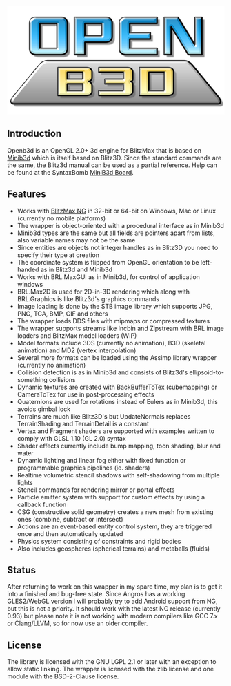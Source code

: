 
![Openb3d](./examples/media/openb3d_logo_512.png)

## Introduction

Openb3d is an OpenGL 2.0+ 3d engine for BlitzMax that is based on [Minib3d](https://github.com/si-design/minib3d) which is itself based on Blitz3D. Since the standard commands are the same, the Blitz3d manual can be used as a partial reference. Help can be found at the SyntaxBomb [MiniB3d Board](http://www.syntaxbomb.com/index.php/board,20.0.html).

## Features 

* Works with [BlitzMax NG](https://github.com/bmx-ng/bmx-ng/releases) in 32-bit or 64-bit on Windows, Mac or Linux (currently no mobile platforms)
* The wrapper is object-oriented with a procedural interface as in Minib3d
* Minib3d types are the same but all fields are pointers apart from lists, also variable names may not be the same
* Since entities are objects not integer handles as in Blitz3D you need to specify their type at creation
* The coordinate system is flipped from OpenGL orientation to be left-handed as in Blitz3d and Minib3d
* Works with BRL.MaxGUI as in Minib3d, for control of application windows
* BRL.Max2D is used for 2D-in-3D rendering which along with BRL.Graphics is like Blitz3d's graphics commands
* Image loading is done by the STB image library which supports JPG, PNG, TGA, BMP, GIF and others
* The wrapper loads DDS files with mipmaps or compressed textures
* The wrapper supports streams like Incbin and Zipstream with BRL image loaders and BlitzMax model loaders (WIP)
* Model formats include 3DS (currently no animation), B3D (skeletal animation) and MD2 (vertex interpolation)
* Several more formats can be loaded using the Assimp library wrapper (currently no animation)
* Collision detection is as in Minib3d and consists of Blitz3d's ellipsoid-to-something collisions
* Dynamic textures are created with BackBufferToTex (cubemapping) or CameraToTex for use in post-processing effects
* Quaternions are used for rotations instead of Eulers as in Minib3d, this avoids gimbal lock
* Terrains are much like Blitz3D's but UpdateNormals replaces TerrainShading and TerrainDetail is a constant
* Vertex and Fragment shaders are supported with examples written to comply with GLSL 1.10 (GL 2.0) syntax
* Shader effects currently include bump mapping, toon shading, blur and water
* Dynamic lighting and linear fog either with fixed function or programmable graphics pipelines (ie. shaders)
* Realtime volumetric stencil shadows with self-shadowing from multiple lights
* Stencil commands for rendering mirror or portal effects
* Particle emitter system with support for custom effects by using a callback function
* CSG (constructive solid geometry) creates a new mesh from existing ones (combine, subtract or intersect)
* Actions are an event-based entity control system, they are triggered once and then automatically updated
* Physics system consisting of constraints and rigid bodies
* Also includes geospheres (spherical terrains) and metaballs (fluids)

## Status

After returning to work on this wrapper in my spare time, my plan is to get it into a finished and bug-free state. Since Angros has a working GLES2/WebGL version I will probably try to add Android support from NG, but this is not a priority. It should work with the latest NG release (currently 0.93) but please note it is not working with modern compilers like GCC 7.x or Clang/LLVM, so for now use an older compiler.

## License

The library is licensed with the GNU LGPL 2.1 or later with an exception to allow static linking. The wrapper is licensed with the zlib license and one module with the BSD-2-Clause license.


